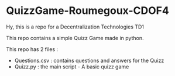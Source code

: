 # QuizzGame-Roumegoux-CDOF4
Hy, this is a repo for a Decentralization Technologies TD1

This repo contains a simple Quizz Game made in python.

This repo has 2 files :
- Questions.csv : contains questions and answers for the Quizz
- Quizz.py : the main script - A basic quizz game
